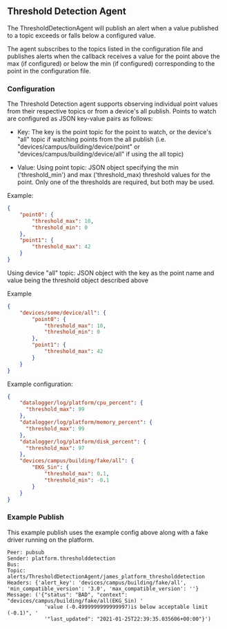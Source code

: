 ## Threshold Detection Agent

The ThresholdDetectionAgent will publish an alert when a value published to a topic exceeds or falls below a configured
value.

The agent subscribes to the topics listed in the configuration file and publishes alerts when the callback receives a 
value for the point above the max (if configured) or below the min (if configured) corresponding to the point in the
configuration file.


### Configuration

The Threshold Detection agent supports observing individual point values from their respective topics or from a device's
all publish.  Points to watch are configured as JSON key-value pairs as follows:

* Key:  The key is the point topic for the point to watch, or the device's "all" topic if watching points from the all 
publish (i.e. "devices/campus/building/device/point" or "devices/campus/building/device/all" if using the all topic)

* Value:  Using point topic: JSON object specifying the min ('threshold_min') and max ('threshold_max) threshold values 
for the point.  Only one of the thresholds are required, but both may be used.

Example:

```json
{
    "point0": {
        "threshold_max": 10,
        "threshold_min": 0
    },
    "point1": {
        "threshold_max": 42
    }
}
```

Using device "all" topic:  JSON object with the key as the point name and value being the threshold object described
above

Example

```json
{
    "devices/some/device/all": {
        "point0": {
            "threshold_max": 10,
            "threshold_min": 0
        },
        "point1": {
            "threshold_max": 42
        }
    }
}
```

Example configuration:

```json
{
    "datalogger/log/platform/cpu_percent": {
      "threshold_max": 99
    },
    "datalogger/log/platform/memory_percent": {
      "threshold_max": 99
    },
    "datalogger/log/platform/disk_percent": {
      "threshold_max": 97
    },
    "devices/campus/building/fake/all": {
        "EKG_Sin": {
            "threshold_max": 0.1,
            "threshold_min": -0.1
        }
    }
}
```


### Example Publish

This example publish uses the example config above along with a fake driver running on the platform.

```
Peer: pubsub
Sender: platform.thresholddetection
Bus:
Topic: alerts/ThresholdDetectionAgent/james_platform_thresholddetection
Headers: {'alert_key': 'devices/campus/building/fake/all', 'min_compatible_version': '3.0', 'max_compatible_version': ''}
Message: ('{"status": "BAD", "context": "devices/campus/building/fake/all(EKG_Sin) '
            'value (-0.4999999999999997)is below acceptable limit (-0.1)", '
            '"last_updated": "2021-01-25T22:39:35.035606+00:00"}')
```
